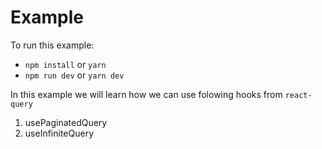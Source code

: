 <!-- @format -->

# Example

To run this example:

- `npm install` or `yarn`
- `npm run dev` or `yarn dev`

In this example we will learn how we can use folowing hooks from `react-query`

1. usePaginatedQuery
2. useInfiniteQuery
